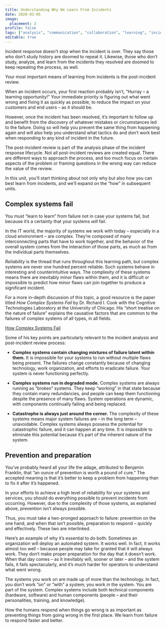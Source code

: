 ```yaml
---
title: Understanding Why We Learn From Incidents
date: 2020-03-05
image:
  placement: 3
profile: false
tags: ["analysis", "communication", "collaboration", "learning", "incident"]
editable: true
---
```


Incident response doesn’t stop when the incident is over. They say those who
don’t study history are doomed to repeat it. Likewise, those who don’t study,
analyze, and learn from the incidents they resolved are doomed to keep repeating
the process, as well.

Your most important means of learning from incidents is the post-incident
review.

When an incident occurs, your first reaction probably isn’t, “Hurray – a
learning opportunity!” Your immediate priority is figuring out what went wrong
and fixing it as quickly as possible, to reduce the impact on your customers and
end users – as it should be.

However, once the incident has been resolved, it’s important to follow up and
benefit from the discovery of whatever mistakes or circumstances led to the
failure. Doing so will help you prevent the same thing from happening again and
will also help you understand what tactics do and don’t work best when
responding to any kind of incident in the future.

The post-incident review is part of the analysis phase of the incident response
lifecycle. Not all post-incident reviews are created equal. There are different
ways to approach the process, and too much focus on certain aspects of the
problem or framing questions in the wrong way can reduce the value of the
review.

In this unit, you’ll start thinking about not only why but also how you can best
learn from incidents, and we’ll expand on the “how” in subsequent units.

## Complex systems fail

You must “learn to learn” from failure not in case your systems fail, but
because it’s a certainty that your systems *will* fail.

In the IT world, the majority of systems we work with today – especially in a
cloud environment – are complex. They’re composed of many interconnecting parts
that have to work together, and the behavior of the overall system comes from
the interaction of those parts, as much as from the individual parts themselves.

*Reliability* is the thread that runs throughout this learning path, but complex
systems are never one hundred percent reliable. Such systems behave in
interesting and counterintuitive ways. The complexity of these systems means
there are inevitably minor flaws within them, and it is difficult or impossible
to predict how minor flaws can join together to produce a significant incident.

For a more in-depth discussion of this topic, a good resource is the paper
titled *How Complex Systems Fail* by Dr. Richard I. Cook with the Cognitive
Technologies Laboratory at the University of Chicago. His “short treatise on the
nature of failure” explains the causative factors that are common to the
failures of complex systems of all types, in all fields.

[How Complex Systems
Fail](https://web.mit.edu/2.75/resources/random/How%20Complex%20Systems%20Fail.pdf)

Some of his key points are particularly relevant to the incident analysis and
post-incident review process:

-   **Complex systems contain changing mixtures of failure latent within them.**
    It is impossible for your systems to run without multiple flaws being
    present. The failures change constantly because of changing technology, work
    organization, and efforts to eradicate failure. Your system is never
    functioning perfectly.

-   **Complex systems run in degraded mode.** Complex systems are always running
    as “broken” systems. They keep “working” in that state because they contain
    many redundancies, and people can keep them functioning despite the presence
    of many flaws. System operations are dynamic, with components continually
    failing and being replaced.

-   **Catastrophe is always just around the corner.** The complexity of these
    systems means major system failures are – in the long term – unavoidable.
    Complex systems always possess the potential for catastrophic failure, and
    it can happen at any time. It is impossible to eliminate this potential
    because it’s part of the inherent nature of the system.

## Prevention and preparation

You’ve probably heard all your life the adage, attributed to Benjamin Franklin,
that “an ounce of prevention is worth a pound of cure.” The accepted meaning is
that it’s better to keep a problem from happening than to fix it after it’s
happened.

In your efforts to achieve a high level of reliability for your systems and
services, you should do everything possible to prevent incidents from occurring.
However, due to the complexity of those systems, as explained above, prevention
isn’t always possible.

Thus, you must take a two-pronged approach to failure: prevention on the one
hand, and when that isn’t possible, preparation to respond – quickly and
effectively. These two are interlinked.

Here’s an example of why it’s essential to do both: Sometimes an organization
will deploy an automated system. It works well. In fact, it works almost too
well – because people may take for granted that it will always work. They don’t
make proper preparation for the day that it doesn’t work. When that day comes –
as it inevitably will, sooner or later – and the system fails, it fails
spectacularly, and it’s much harder for operators to understand what went wrong.

The systems you work on are made up of more than the technology. In fact, you
don’t work “on” or “with” a system; you work *in* the system. You are part of
the system. Complex systems include both technical components (hardware,
software) and human components (people – and their personalities, training, and
knowledge).

How the humans respond when things go wrong is as important as preventing things
from going wrong in the first place. We learn from failure to respond faster and
better.